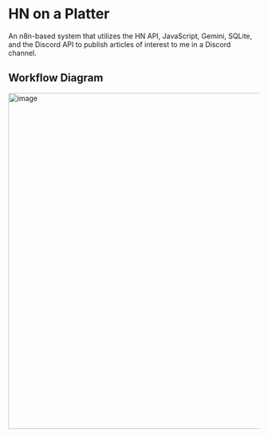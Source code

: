 # HN on a Platter
An n8n-based system that utilizes the HN API, JavaScript, Gemini, SQLite, and the Discord API to publish articles of interest to me in a Discord channel.


## Workflow Diagram
<img width="702" height="674" alt="image" src="https://github.com/user-attachments/assets/a3a5274b-bc4a-4736-aef2-77ee6b00a5d3" />
